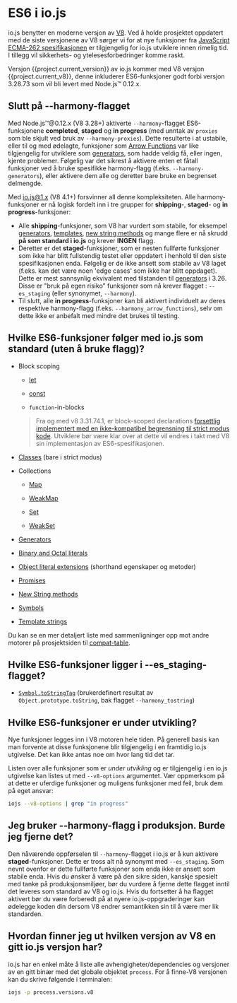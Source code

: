 # ES6 i io.js

io.js benytter en moderne versjon av [V8](https://code.google.com/p/v8/).  Ved
å holde prosjektet oppdatert med de siste versjonene av V8 sørger vi for at nye
funksjoner fra [JavaScript ECMA-262
spesifikasjonen](http://www.ecma-international.org/publications/standards/Ecma-262.htm)
er tilgjengelig for io.js utviklere innen rimelig tid. I tillegg vil
sikkerhets- og ytelesesforbedringer komme raskt.

Versjon {{project.current_version}} av io.js kommer med V8 versjon {{project.current_v8}}, denne inkluderer
ES6-funksjoner godt forbi versjon 3.28.73 som vil bli levert med Node.js™
0.12.x.

## Slutt på --harmony-flagget

Med Node.js™@0.12.x (V8 3.28+) aktiverte  `--harmony`-flagget ES6-funksjonene
**completed**, **staged** og **in progress** (med unntak av `proxies` som ble
skjult ved bruk av `--harmony-proxies`). Dette resulterte i at ustabile, eller
til og med ødelagte, funksjoner som [Arrow
Functions](https://developer.mozilla.org/en-US/docs/Web/JavaScript/Reference/Functions/Arrow_functions)
var like tilgjengelig for utviklere som
[generators](https://developer.mozilla.org/en-US/docs/Web/JavaScript/Reference/Statements/function*),
som hadde veldig få, eller ingen, kjente problemer. Følgelig var det sikrest å
aktivere enten et fåtall funksjoner ved å bruke spesifikke harmony-flagg
(f.eks.  `--harmony-generators`), eller aktivere dem alle og deretter bare
bruke en begrenset delmengde.

Med io.js@1.x (V8 4.1+) forsvinner all denne kompleksiteten. Alle harmony-funksjoner
er nå logisk fordelt inn i tre grupper for **shipping**-, **staged**- og **in
progress**-funksjoner:

*   Alle **shipping**-funksjoner, som V8 har vurdert som stabile, for eksempel
[generators](https://developer.mozilla.org/en-US/docs/Web/JavaScript/Reference/Statements/function*),
[templates](https://developer.mozilla.org/en-US/docs/Web/JavaScript/Reference/template_strings),
[new string methods](https://developer.mozilla.org/en-US/docs/Web/JavaScript/New_in_JavaScript/ECMAScript_6_support_in_Mozilla#Additions_to_the_String_object)
og mange flere er nå skrudd **på som standard i io.js** og krever  **INGEN**
flagg.
*   Deretter er det **staged**-funksjoner, som er nesten fullførte funksjoner
som ikke har blitt fullstendig testet eller oppdatert i henhold til den siste
spesifikasjonen enda. Følgelig er de ikke ansett som stabile av V8 laget
(f.eks. kan det være noen 'edge cases' som ikke har blitt oppdaget). Dette er
mest sannsynlig ekvivalent med tilstanden til
[generators](https://developer.mozilla.org/en-US/docs/Web/JavaScript/Reference/Statements/function*)
i 3.26. Disse er "bruk på egen risiko" funksjoner som nå krever flagget :
`--es_staging` (eller synonymet, `--harmony`).
*   Til slutt, alle **in progress**-funksjoner kan bli aktivert individuelt av
deres respektive harmony-flagg (f.eks. `--harmony_arrow_functions`), selv om
dette ikke er anbefalt med mindre det brukes til testing.

## Hvilke ES6-funksjoner følger med io.js som standard (uten å bruke flagg)?

*   Block scoping

    *   [let](https://developer.mozilla.org/en-US/docs/Web/JavaScript/Reference/Statements/let)

    *   [const](https://developer.mozilla.org/en-US/docs/Web/JavaScript/Reference/Statements/const)

    *   `function`-in-blocks

    > Fra og med v8 3.31.74.1, er block-scoped declarations [forsettlig implementert med en ikke-kompatibel begrensning til strict modus kode](https://groups.google.com/forum/#!topic/v8-users/3UXNCkAU8Es). Utviklere bør være klar over at dette vil endres i takt med V8 sin implementasjon av ES6-spesifikasjonen.

*   [Classes](https://developer.mozilla.org/en-US/docs/Web/JavaScript/Reference/Classes) (bare i strict modus)

*   Collections

    * [Map](https://developer.mozilla.org/en-US/docs/Web/JavaScript/Reference/Global_Objects/Map)

    * [WeakMap](https://developer.mozilla.org/en-US/docs/Web/JavaScript/Reference/Global_Objects/WeakMap)

    * [Set](https://developer.mozilla.org/en-US/docs/Web/JavaScript/Reference/Global_Objects/Set)

    * [WeakSet](https://developer.mozilla.org/en-US/docs/Web/JavaScript/Reference/Global_Objects/WeakSet)

*   [Generators](https://developer.mozilla.org/en-US/docs/Web/JavaScript/Reference/Statements/function*)

*   [Binary and Octal literals](https://developer.mozilla.org/en-US/docs/Web/JavaScript/Reference/Lexical_grammar#Numeric_literals)

*   [Object literal extensions](https://github.com/lukehoban/es6features#enhanced-object-literals) (shorthand egenskaper og metoder)

*   [Promises](https://developer.mozilla.org/en-US/docs/Web/JavaScript/Reference/Global_Objects/Promise)

*   [New String methods](https://developer.mozilla.org/en-US/docs/Web/JavaScript/New_in_JavaScript/ECMAScript_6_support_in_Mozilla#Additions_to_the_String_object)

*   [Symbols](https://developer.mozilla.org/en-US/docs/Web/JavaScript/Reference/Global_Objects/Symbol)

*   [Template strings](https://developer.mozilla.org/en-US/docs/Web/JavaScript/Reference/template_strings)

Du kan se en mer detaljert liste med sammenligninger opp mot andre motorer på prosjektsiden til [compat-table](https://kangax.github.io/compat-table/es6/).

## Hvilke ES6-funksjoner ligger i --es_staging-flagget?

*   [`Symbol.toStringTag`](https://developer.mozilla.org/en-US/docs/Web/JavaScript/Reference/Global_Objects/Symbol) (brukerdefinert resultat av `Object.prototype.toString`, bak flagget `--harmony_tostring`)

## Hvilke ES6-funksjoner er under utvikling?

Nye funksjoner legges inn i V8 motoren hele tiden. På generell basis kan man forvente at disse funksjonene blir tilgjengelig i en framtidig io.js utgivelse. Det kan ikke antas noe om hvor lang tid det tar.

Listen over alle funksjoner som er *under utvikling* og er tilgjengelig i en io.js utgivelse kan listes ut med `--v8-options` argumentet. Vær oppmerksom på at dette er uferdige funksjoner og muligens funksjoner med feil, bruk dem på eget ansvar:

```sh
iojs --v8-options | grep "in progress"
```

## Jeg bruker --harmony-flagg i produksjon. Burde jeg fjerne det?

Den nåværende oppførselen til `--harmony`-flagget i io.js er å kun aktivere
**staged**-funksjoner. Dette er tross alt nå synonymt med `--es_staging`.  Som
nevnt ovenfor er dette fullførte funksjoner som enda ikke er ansett som stabile
enda. Hvis du ønsker å være på den sikre siden, kanskje spesielt med tanke på
produksjonsmiljøer, bør du vurdere å fjerne dette flagget inntil det leveres
som standard av V8 og io.js. Hvis du fortsetter å ha flagget aktivert bør du
være forberedt på at nyere io.js-oppgraderinger kan ødelegge koden din dersom
V8 endrer semantikken sin til å være mer lik standarden.

## Hvordan finner jeg ut hvilken versjon av V8 en gitt io.js versjon har?

io.js har en enkel måte å liste alle avhengigheter/dependencies og versjoner av
en gitt binær med det globale objektet `process`. For å finne-V8 versjonen kan
du skrive følgende i terminalen:

```sh
iojs -p process.versions.v8
```
